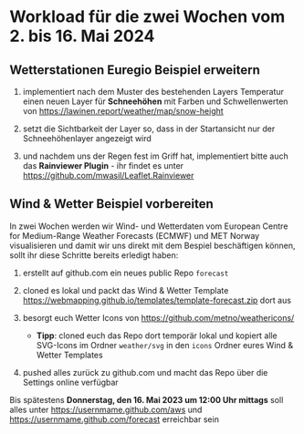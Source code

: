 # Workload für die zwei Wochen vom 2. bis 16. Mai 2024

## Wetterstationen Euregio Beispiel erweitern

1. implementiert nach dem Muster des bestehenden Layers Temperatur einen neuen Layer für **Schneehöhen** mit Farben und Schwellenwerten von <https://lawinen.report/weather/map/snow-height>

2. setzt die Sichtbarkeit der Layer so, dass in der Startansicht nur der Schneehöhenlayer angezeigt wird

3. und nachdem uns der Regen fest im Griff hat, implementiert bitte auch das **Rainviewer Plugin** - ihr findet es unter <https://github.com/mwasil/Leaflet.Rainviewer>

## Wind & Wetter Beispiel vorbereiten

In zwei Wochen werden wir Wind- und Wetterdaten vom European Centre for Medium-Range Weather Forecasts (ECMWF) und MET Norway visualisieren und damit wir uns direkt mit dem Bespiel beschäftigen können, sollt ihr diese Schritte bereits erledigt haben:

1. erstellt auf github.com ein neues public Repo `forecast`

2. cloned es lokal und packt das Wind & Wetter Template <https://webmapping.github.io/templates/template-forecast.zip> dort aus

3. besorgt euch Wetter Icons von <https://github.com/metno/weathericons/>

    - **Tipp**: cloned euch das Repo dort temporär lokal und kopiert alle SVG-Icons im Ordner `weather/svg` in den `icons` Ordner eures Wind & Wetter Templates

4. pushed alles zurück zu github.com und macht das Repo über die Settings online verfügbar


Bis spätestens **Donnerstag, den 16. Mai 2023 um 12:00 Uhr mittags** soll alles unter https://usernmame.github.com/aws und https://usernmame.github.com/forecast erreichbar sein

